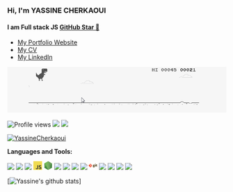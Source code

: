 ### Hi, I'm YASSINE CHERKAOUI

#### I am Full stack JS  <a href="https://stars.github.com/">GitHub Star 🌟</a>
- [My Portfolio Website](https://yassinecherkaoui.github.io/PORTFOLIO/)
- [My CV](https://drive.google.com/file/d/18k1f3JZC8Ef3rypHuTGJNQS7hTH9IChr/view?usp=share_link)
- [My LinkedIn](https://www.linkedin.com/in/cherkaouiya/)

<!-- <img src="https://github.com/YassineCherkaoui/YassineCherkaoui/blob/master/gh-header-image-cropped.jpg"> -->
<center><img src="./tirex.gif"/></center>

![Profile views](https://gpvc.arturio.dev/YassineCherkaoui) <a href="https://github.com/YassineCherkaoui"><img src="https://img.shields.io/github/followers/YassineCherkaoui?label=Follow&style=social"></a> <a href="https://twitter.com/CherkaouiYa"><img src="https://img.shields.io/twitter/follow/CherkaouiYa?style=social"></a>

<p align="left"> <a href="https://github.com/ryo-ma/github-profile-trophy"><img src="https://github-profile-trophy.vercel.app/?username=YassineCherkaoui" alt="YassineCherkaoui" /></a> </p>

**Languages and Tools:**

<code><img height="20" src="https://upload.wikimedia.org/wikipedia/commons/thumb/1/10/CSS3_and_HTML5_logos_and_wordmarks.svg/791px-CSS3_and_HTML5_logos_and_wordmarks.svg.png"></code>
<code><img height="20" src="https://i.pinimg.com/originals/41/95/cf/4195cf989fac0128a89669f40a1e3496.png"></code>
<code><img height="20" src="https://upload.wikimedia.org/wikipedia/commons/thumb/a/a7/React-icon.svg/1280px-React-icon.svg.png"></code>
<code><img height="20" src="https://raw.githubusercontent.com/github/explore/80688e429a7d4ef2fca1e82350fe8e3517d3494d/topics/javascript/javascript.png"></code>
<code><img height="20" src="https://raw.githubusercontent.com/github/explore/80688e429a7d4ef2fca1e82350fe8e3517d3494d/topics/nodejs/nodejs.png"></code>
<code><img height="20" src="https://upload.wikimedia.org/wikipedia/commons/9/93/Wordpress_Blue_logo.png"></code>
<code><img height="20" src="https://cdn.freebiesupply.com/logos/large/2x/php-1-logo-png-transparent.png"></code>
<code><img height="20" src="https://download.logo.wine/logo/MySQL/MySQL-Logo.wine.png"></code>
<code><img height="20" src="https://cdn.iconscout.com/icon/free/png-512/mongodb-3-1175138.png"></code>
<code><img height="20" src="https://raw.githubusercontent.com/github/explore/80688e429a7d4ef2fca1e82350fe8e3517d3494d/topics/git/git.png"></code>
<code><img height="20" src="https://avatars0.githubusercontent.com/u/6181431?s=280&v=4"></code>
<code><img height="20" src="https://www.itprotoday.com/sites/itprotoday.com/files/styles/article_featured_retina/public/java-logo.png"></code>
<code><img height="20" src="https://i.pinimg.com/originals/76/a9/5f/76a95f9c06fc84a22a65e773072e5048.png"></code>
<code><img height="20" src="https://cdn.appdesign.dev/wp-content/uploads/2020/08/Agencia-desarrollo-Angular-JS.jpg"></code>


[![Yassine's github stats](https://github-readme-stats.vercel.app/api?username=YassineCherkaoui)]
